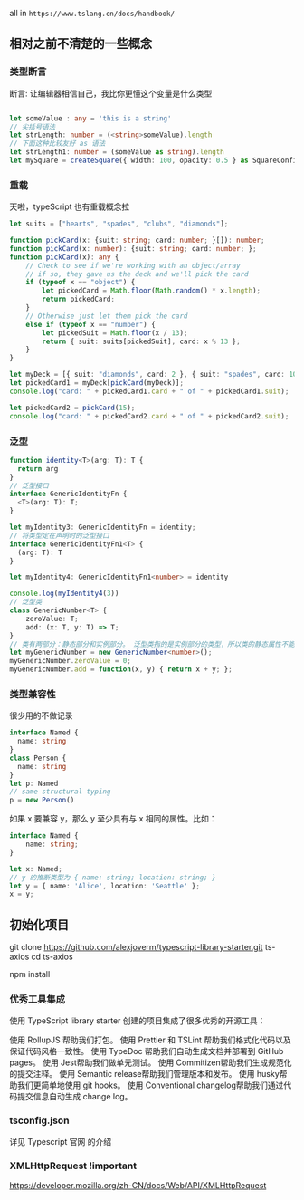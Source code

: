 all in `https://www.tslang.cn/docs/handbook/`

## 相对之前不清楚的一些概念

### 类型断言
断言:  让编辑器相信自己，我比你更懂这个变量是什么类型

```ts

let someValue : any = 'this is a string'
// 尖括号语法
let strLength: number = (<string>someValue).length
// 下面这种比较友好 as 语法
let strLength1: number = (someValue as string).length
let mySquare = createSquare({ width: 100, opacity: 0.5 } as SquareConfig)
```

### 重载

天啦，typeScript 也有重载概念拉

```ts
let suits = ["hearts", "spades", "clubs", "diamonds"];

function pickCard(x: {suit: string; card: number; }[]): number;
function pickCard(x: number): {suit: string; card: number; };
function pickCard(x): any {
    // Check to see if we're working with an object/array
    // if so, they gave us the deck and we'll pick the card
    if (typeof x == "object") {
        let pickedCard = Math.floor(Math.random() * x.length);
        return pickedCard;
    }
    // Otherwise just let them pick the card
    else if (typeof x == "number") {
        let pickedSuit = Math.floor(x / 13);
        return { suit: suits[pickedSuit], card: x % 13 };
    }
}

let myDeck = [{ suit: "diamonds", card: 2 }, { suit: "spades", card: 10 }, { suit: "hearts", card: 4 }];
let pickedCard1 = myDeck[pickCard(myDeck)];
console.log("card: " + pickedCard1.card + " of " + pickedCard1.suit);

let pickedCard2 = pickCard(15);
console.log("card: " + pickedCard2.card + " of " + pickedCard2.suit);
```


### 泛型

```ts
function identity<T>(arg: T): T {
  return arg
}
// 泛型接口
interface GenericIdentityFn {
  <T>(arg: T): T;
}

let myIdentity3: GenericIdentityFn = identity;
// 将类型定在声明时的泛型接口
interface GenericIdentityFn1<T> {
  (arg: T): T
}

let myIdentity4: GenericIdentityFn1<number> = identity

console.log(myIdentity4(3))
// 泛型类
class GenericNumber<T> {
    zeroValue: T;
    add: (x: T, y: T) => T;
}
// 类有两部分：静态部分和实例部分。 泛型类指的是实例部分的类型，所以类的静态属性不能使用这个泛型类型。
let myGenericNumber = new GenericNumber<number>();
myGenericNumber.zeroValue = 0;
myGenericNumber.add = function(x, y) { return x + y; };
```

### 类型兼容性
很少用的不做记录
```ts
interface Named {
  name: string
}
class Person {
  name: string
}
let p: Named
// same structural typing
p = new Person()
```
如果 x 要兼容 y，那么 y 至少具有与 x 相同的属性。比如：
```ts
interface Named {
    name: string;
}

let x: Named;
// y 的推断类型为 { name: string; location: string; }
let y = { name: 'Alice', location: 'Seattle' };
x = y;
```

## 初始化项目

git clone https://github.com/alexjoverm/typescript-library-starter.git ts-axios
cd ts-axios

npm install

### 优秀工具集成
使用 TypeScript library starter 创建的项目集成了很多优秀的开源工具：

使用 RollupJS 帮助我们打包。
使用 Prettier 和 TSLint 帮助我们格式化代码以及保证代码风格一致性。
使用 TypeDoc 帮助我们自动生成文档并部署到 GitHub pages。
使用 Jest帮助我们做单元测试。
使用 Commitizen帮助我们生成规范化的提交注释。
使用 Semantic release帮助我们管理版本和发布。
使用 husky帮助我们更简单地使用 git hooks。
使用 Conventional changelog帮助我们通过代码提交信息自动生成 change log。

### tsconfig.json

详见 Typescript 官网 的介绍

### XMLHttpRequest !important

https://developer.mozilla.org/zh-CN/docs/Web/API/XMLHttpRequest
